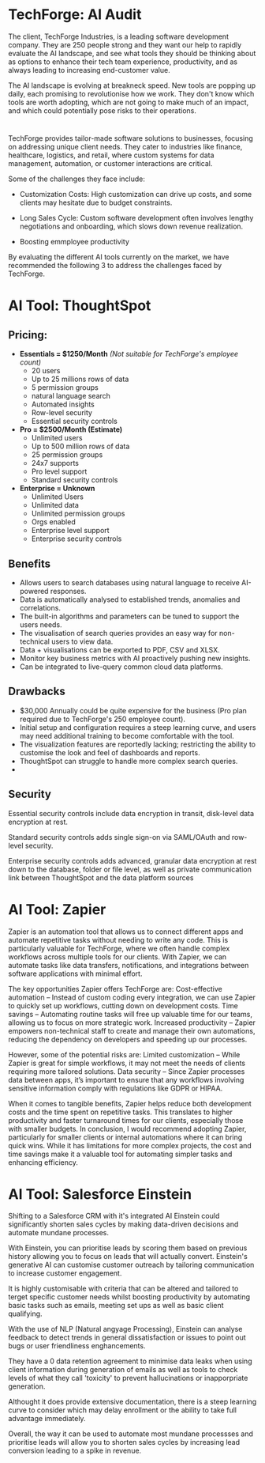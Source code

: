 # TechForge: AI Audit

The client, TechForge Industries, is a leading software development company. They are 250 people strong and they want our help to rapidly evaluate the AI landscape, and see what tools they should be thinking about as options to enhance their tech team experience, productivity, and as always leading to increasing end-customer value.

The AI landscape is evolving at breakneck speed. New tools are popping up daily, each promising to revolutionise how we work. They don't know which tools are worth adopting, which are not going to make much of an impact, and which could potentially pose risks to their operations.


# 

TechForge provides tailor-made software solutions to businesses, focusing on addressing unique client needs. They cater to industries like finance, healthcare, logistics, and retail, where custom systems for data management, automation, or customer interactions are critical.

Some of the challenges they face include:

- Customization Costs: High customization can drive up costs, and some clients may hesitate due to budget constraints.

- Long Sales Cycle: Custom software development often involves lengthy negotiations and onboarding, which slows down     revenue realization.

- Boosting emmployee productivity

By evaluating the different AI tools currently on the market, we have recommended the following 3 to address the challenges faced by TechForge.

# AI Tool: ThoughtSpot

## Pricing: 
- **Essentials = $1250/Month** *(Not suitable for TechForge's employee count)*
    - 20 users
    - Up to 25 millions rows of data
    - 5 permission groups
    - natural language search
    - Automated insights
    - Row-level security
    - Essential security controls  
- **Pro = $2500/Month (Estimate)**
    - Unlimited users
    - Up to 500 million rows of data
    - 25 permission groups
    - 24x7 supports
    - Pro level support
    - Standard security controls
- **Enterprise = Unknown**
    - Unlimited Users
    - Unlimited data
    - Unlimited permission groups
    - Orgs enabled
    - Enterprise level support
    - Enterprise security controls


## Benefits
- Allows users to search databases using natural language to receive AI-powered responses.
- Data is automatically analysed to established trends, anomalies and correlations.
- The built-in algorithms and parameters can be tuned to support the users needs.
- The visualisation of search queries provides an easy way for non-technical users to view data.
- Data + visualisations can be exported to PDF, CSV and XLSX.
- Monitor key business metrics with AI proactively pushing new insights.
- Can be integrated to live-query common cloud data platforms.

## Drawbacks
- $30,000 Annually could be quite expensive for the business (Pro plan required due to TechForge's 250 employee count).
- Initial setup and configuration requires a steep learning curve, and users may need additional training to become comfortable with the tool.
- The visualization features are reportedly lacking; restricting the ability to customise the look and feel of dashboards and reports.
- ThoughtSpot can struggle to handle more complex search queries.
- 

## Security
Essential security controls include data encryption in transit, disk-level data encryption at rest.

Standard security controls adds single sign-on via SAML/OAuth and row-level security.

Enterprise security controls adds advanced, granular data encryption at rest down to the database, folder or file level, as well as private communication link between ThoughtSpot and the data platform sources

# AI Tool: Zapier

Zapier is an automation tool that allows us to connect different apps and automate repetitive tasks without needing to write any code. This is particularly valuable for TechForge, where we often handle complex workflows across multiple tools for our clients. With Zapier, we can automate tasks like data transfers, notifications, and integrations between software applications with minimal effort.

The key opportunities Zapier offers TechForge are:
Cost-effective automation – Instead of custom coding every integration, we can use Zapier to quickly set up workflows, cutting down on development costs.
Time savings – Automating routine tasks will free up valuable time for our teams, allowing us to focus on more strategic work.
Increased productivity – Zapier empowers non-technical staff to create and manage their own automations, reducing the dependency on developers and speeding up our processes.


However, some of the  potential risks are:
Limited customization – While Zapier is great for simple workflows, it may not meet the needs of clients requiring more tailored solutions.
Data security – Since Zapier processes data between apps, it’s important to ensure that any workflows involving sensitive information comply with regulations like GDPR or HIPAA.


When it comes to tangible benefits, Zapier helps reduce both development costs and the time spent on repetitive tasks. This translates to higher productivity and faster turnaround times for our clients, especially those with smaller budgets.
In conclusion, I would recommend adopting Zapier, particularly for smaller clients or internal automations where it can bring quick wins. While it has limitations for more complex projects, the cost and time savings make it a valuable tool for automating simpler tasks and enhancing efficiency.

# AI Tool: Salesforce Einstein

Shifting to a Salesforce CRM with it's integrated AI Einstein could significantly shorten sales cycles by making data-driven decisions and automate mundane processes.

With Einstein, you can prioritise leads by scoring them based on previous history allowing you to focus on leads that will actually convert. Einstein's generative AI can customise customer outreach by tailoring communication to increase customer engagement.

It is highly customisable with criteria that can be altered and tailored to terget specific customer needs whilst boosting productivity by automating basic tasks such as emails, meeting set ups as well as basic client qualifying.

With the use of NLP (Natural angyage Processing), Einstein can analyse feedback to detect trends in general dissatisfaction or issues to point out bugs or user friendliness enghancements.

They have a 0 data retention agreement to minimise data leaks when using client information during generation of emails as well as tools to check levels of what they call 'toxicity' to prevent hallucinations or inapporpriate generation.

Althought it does provide extensive documentation, there is a steep learning curve to consider which may delay enrollment or the ability to take full advantage immediately.

Overall, the way it can be used to automate most mundane processses and prioritise leads will allow you to shorten sales cycles by increasing lead conversion leading to a spike in revenue.